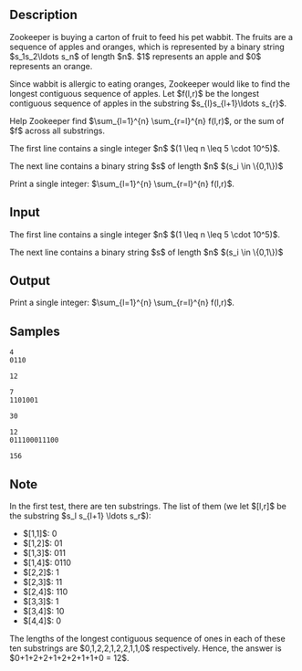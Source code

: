 ## Description

<div><p>Zookeeper is buying a carton of fruit to feed his pet wabbit. The fruits are a sequence of apples and oranges, which is represented by a binary string $s_1s_2\ldots s_n$ of length $n$. $1$ represents an apple and $0$ represents an orange.</p><p>Since wabbit is allergic to eating oranges, Zookeeper would like to find the longest <span class="tex-font-style-bf">contiguous</span> sequence of apples. Let $f(l,r)$ be the longest <span class="tex-font-style-bf">contiguous</span> sequence of apples in the substring $s_{l}s_{l+1}\ldots s_{r}$. </p><p>Help Zookeeper find $\sum_{l=1}^{n} \sum_{r=l}^{n} f(l,r)$, or the sum of $f$ across all substrings.</p></div><div class="input-specification"><p>The first line contains a single integer $n$ $(1 \leq n \leq 5 \cdot 10^5)$.</p><p> The next line contains a binary string $s$ of length $n$ $(s_i \in \{0,1\})$ </p></div><div class="output-specification"><p>Print a single integer: $\sum_{l=1}^{n} \sum_{r=l}^{n} f(l,r)$. </p></div>

## Input

<p>The first line contains a single integer $n$ $(1 \leq n \leq 5 \cdot 10^5)$.</p><p> The next line contains a binary string $s$ of length $n$ $(s_i \in \{0,1\})$ </p>

## Output

<p>Print a single integer: $\sum_{l=1}^{n} \sum_{r=l}^{n} f(l,r)$. </p>

## Samples

```input1
4
0110
```

```output1
12
```






```input2
7
1101001
```

```output2
30
```






```input3
12
011100011100
```

```output3
156
```




## Note

<p>In the first test, there are ten substrings. The list of them (we let $[l,r]$ be the substring $s_l s_{l+1} \ldots s_r$):</p><ul> <li> $[1,1]$: 0 </li><li> $[1,2]$: 01 </li><li> $[1,3]$: 011 </li><li> $[1,4]$: 0110 </li><li> $[2,2]$: 1 </li><li> $[2,3]$: 11 </li><li> $[2,4]$: 110 </li><li> $[3,3]$: 1 </li><li> $[3,4]$: 10 </li><li> $[4,4]$: 0 </li></ul><p>The lengths of the longest contiguous sequence of ones in each of these ten substrings are $0,1,2,2,1,2,2,1,1,0$ respectively. Hence, the answer is $0+1+2+2+1+2+2+1+1+0 = 12$.</p>
